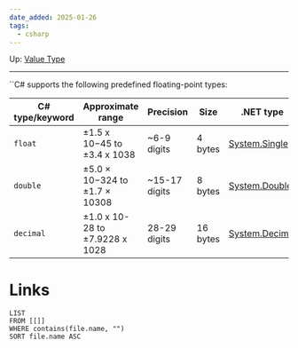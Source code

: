 ```yaml
---
date_added: 2025-01-26
tags:
  - csharp
---
```

Up: [Value Type](Value%20Type.md)
___
 ``C# supports the following predefined floating-point types:

|C# type/keyword|Approximate range|Precision|Size|.NET type|
|---|---|---|---|---|
|`float`|±1.5 x 10−45 to ±3.4 x 1038|~6-9 digits|4 bytes|[System.Single](https://learn.microsoft.com/en-us/dotnet/api/system.single)|
|`double`|±5.0 × 10−324 to ±1.7 × 10308|~15-17 digits|8 bytes|[System.Double](https://learn.microsoft.com/en-us/dotnet/api/system.double)|
|`decimal`|±1.0 x 10-28 to ±7.9228 x 1028|28-29 digits|16 bytes|[System.Decimal](https://learn.microsoft.com/en-us/dotnet/api/system.decimal)|

# Links
```dataview
LIST
FROM [[]]
WHERE contains(file.name, "")
SORT file.name ASC
```
